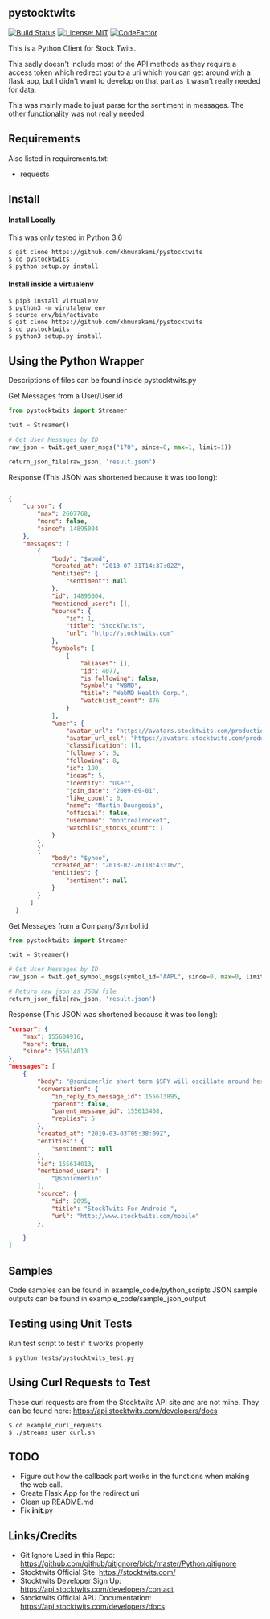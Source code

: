 ## pystocktwits
[![Build Status](https://travis-ci.com/khmurakami/pystocktwits.svg?branch=master)](https://travis-ci.com/khmurakami/pystocktwits)
[![License: MIT](https://img.shields.io/badge/License-MIT-yellow.svg)](https://opensource.org/licenses/MIT)
[![CodeFactor](https://www.codefactor.io/repository/github/khmurakami/pystocktwits/badge)](https://www.codefactor.io/repository/github/khmurakami/pystocktwits)

This is a Python Client for Stock Twits.

This sadly doesn't include most of the API methods as they require a access token which redirect you to a uri which you can get around with a flask app, but I didn't want to develop on that part as it wasn't really needed for data.

This was mainly made to just parse for the sentiment in messages. The other functionality was not really needed.

## Requirements

Also listed in requirements.txt:

-   requests

## Install

#### Install Locally

This was only tested in Python 3.6

```shell
$ git clone https://github.com/khmurakami/pystocktwits
$ cd pystocktwits
$ python setup.py install
```

#### Install inside a virtualenv

```shell
$ pip3 install virtualenv
$ python3 -m virutalenv env
$ source env/bin/activate
$ git clone https://github.com/khmurakami/pystocktwits
$ cd pystocktwits
$ python3 setup.py install
```

## Using the Python Wrapper

Descriptions of files can be found inside pystocktwits.py

Get Messages from a User/User.id

```python
from pystocktwits import Streamer

twit = Streamer()

# Get User Messages by ID
raw_json = twit.get_user_msgs("170", since=0, max=1, limit=1))

return_json_file(raw_json, 'result.json')
```

Response (This JSON was shortened because it was too long):

```json

{
    "cursor": {
        "max": 2607768,
        "more": false,
        "since": 14895004
    },
    "messages": [
        {
            "body": "$wbmd",
            "created_at": "2013-07-31T14:37:02Z",
            "entities": {
                "sentiment": null
            },
            "id": 14895004,
            "mentioned_users": [],
            "source": {
                "id": 1,
                "title": "StockTwits",
                "url": "http://stocktwits.com"
            },
            "symbols": [
                {
                    "aliases": [],
                    "id": 4077,
                    "is_following": false,
                    "symbol": "WBMD",
                    "title": "WebMD Health Corp.",
                    "watchlist_count": 476
                }
            ],
            "user": {
                "avatar_url": "https://avatars.stocktwits.com/production/180/thumb-1271178935.png",
                "avatar_url_ssl": "https://avatars.stocktwits.com/production/180/thumb-1271178935.png",
                "classification": [],
                "followers": 5,
                "following": 8,
                "id": 180,
                "ideas": 5,
                "identity": "User",
                "join_date": "2009-09-01",
                "like_count": 0,
                "name": "Martin Bourgeois",
                "official": false,
                "username": "montrealrocket",
                "watchlist_stocks_count": 1
            }
        },
        {
            "body": "$yhoo",
            "created_at": "2013-02-26T18:43:16Z",
            "entities": {
                "sentiment": null
            }
        }
      ]
  }
```

Get Messages from a Company/Symbol.id

```python
from pystocktwits import Streamer

twit = Streamer()

# Get User Messages by ID
raw_json = twit.get_symbol_msgs(symbol_id="AAPL", since=0, max=0, limit=30, callback=None, filter=None)

# Return raw json as JSON file
return_json_file(raw_json, 'result.json')
```


Response (This JSON was shortened because it was too long):

```json
"cursor": {
    "max": 155604916,
    "more": true,
    "since": 155614013
},
"messages": [
    {
        "body": "@sonicmerlin short term $SPY will oscillate around her NAV from momentum &amp; FOMO. But over a few quarters SPY will follow $MSFT $AAPL $AMZN",
        "conversation": {
            "in_reply_to_message_id": 155613895,
            "parent": false,
            "parent_message_id": 155613408,
            "replies": 5
        },
        "created_at": "2019-03-03T05:38:09Z",
        "entities": {
            "sentiment": null
        },
        "id": 155614013,
        "mentioned_users": [
            "@sonicmerlin"
        ],
        "source": {
            "id": 2095,
            "title": "StockTwits For Android ",
            "url": "http://www.stocktwits.com/mobile"
        },

    }
]

```

## Samples

Code samples can be found in example_code/python_scripts
JSON sample outputs can be found in example_code/sample_json_output

## Testing using Unit Tests

Run test script to test if it works properly

```shell
$ python tests/pystocktwits_test.py
```

## Using Curl Requests to Test

These curl requests are from the Stocktwits API site and are not mine. They can be found here: <https://api.stocktwits.com/developers/docs>

```shell
$ cd example_curl_requests
$ ./streams_user_curl.sh
```

## TODO

- Figure out how the callback part works in the functions when making the web call.
- Create Flask App for the redirect uri
- Clean up README.md
- Fix __init__.py

## Links/Credits

- Git Ignore Used in this Repo: https://github.com/github/gitignore/blob/master/Python.gitignore
- Stocktwits Official Site: https://stocktwits.com/
- Stocktwits Developer Sign Up: https://api.stocktwits.com/developers/contact
- Stocktwits Official APU Documentation: https://api.stocktwits.com/developers/docs

